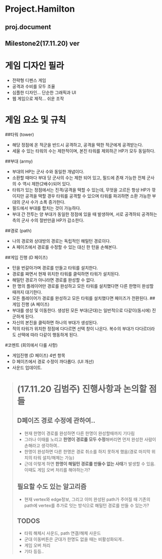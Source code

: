 Project.Hamilton
================

proj.document
-------------

Milestone2(17.11.20) ver
------------------------

# 게임 디자인 필라
- 전략형 디펜스 게임 
- 공격과 수비를 모두 조율
- 심플한 디자인... 단순한 그래픽과 UI 
- 웹 게임으로 제작... 쉬운 조작

# 게임 요소 및 규칙
##타워 (tower)
- 해당 정점에 온 적군을 반드시 공격하고, 공격을 택한 적군에게 공격받는다.  
- 세울 수 있는 타워의 수는 제한적이며, 본진 타워를 제외하곤 HP가 모두 동일하다.

##부대 (army) 
- 부대의 HP는 군사 수와 동일한 개념이다.   
- 소환할 때마다 부대 당 군사의 수는 제한 되어 있고, 필드에 존재 가능한 전체 군사의 수 역시 제한(2배수)되어 있다. 
- 타워가 있는 정점에서는 진격/공격을 택할 수 있는데, 무엇을 고르든 항상 HP가 깎이지만 공격을 택할 경우 타워를 공격할 수 있으며 타워를 파괴하면 소환 가능한 부대의 군사 수가 소폭 증가한다.   
- 필드에서 부대를 합치는 것이 가능하다.  
- 부대 간 전투는 양 부대가 동일한 정점에 있을 때 발생하며, 서로 공격하되 공격하는 측의 군사 수의 절반만큼 HP가 감소한다.   

##경로 (path)
- 나의 경로와 상대방의 경로는 독립적인 해밀턴 경로이다.  
- A 페이즈에서 경로를 수정할 수 있는 대신 한 턴을 손해본다.

##게임 진행 (D 페이즈)
- 턴을 번갈아가며 경로를 만들고 타워를 설치한다.   
- 경로를 짜면서 현재 위치한 타워를 클릭하면 타워가 설치된다.  
- 해밀턴 경로가 아니라면 경로를 완성할 수 없다. 
- 한 명의 플레이어만 경로를 완성하고 모든 타워를 설치했다면 다른 한명이 완성할 때까지 대기한다.  
- 모든 플레이어가 경로를 완성하고 모든 타워를 설치했다면 페이즈가 전환된다.
##게임 진행 (A 페이즈)
- 부대를 생성 및 이동한다. 생성된 모든 부대(군대)는 일반적으로 다같이(동시에) 진군하게 된다.  
- 자신의 본진을 클릭하면 하나의 부대가 생성된다.  
- 적의 타워가 위치한 정점에 다다르면 선택 창이 나온다. 복수의 부대가 다다르더라도 선택에 따라 다같이 행동하게 된다.

#코멘트 (회의에서 다룰 사항)
- 게임진행 (D 페이즈) 4번 항목 
- D 페이즈에서 경로 수정이 까다롭다. (UI 개선)
- 사운드 업데이트.
 
># (17.11.20 김범주) 진행사항과 논의할 점들
>## D페이즈 경로 수정에 관하여..
>- 현재 한명이 경로를 완성하면 다른 한명이 완성할때까지 기다림
>- 그러나 이때를 노리고 **한명이 경로를 모두 수정**해버리면 먼저 완성한 사람이 손해라고 생각하여..
>- 한명이 완성하면 다른 한명은 경로 취소를 하지 못하게 했음(경로 마지막 위치의 타워 설치/해체는 가능)
>- 근데 이렇게 하면 **한명이 해밀턴 경로를 만들수 없는 사태**가 발생할 수 있음. 이때도 게임 오버 처리를 해야하는가?
>## 필요할 수도 있는 알고리즘
>- 현재 vertex와 edge정보, 그리고 이미 완성된 path가 주어질 때 기존의 path에 vertex를 추가로 잇는 방식으로 해밀턴 경로를 만들 수 있는가?
>## TODOS
>- 타워 해체시 사운드, path 연결/해체 사운드
>- 군대 이동버튼은 군대가 한명도 없을 때는 비활성화되게..
>- 게임 오버 처리
>- 기타 등등..